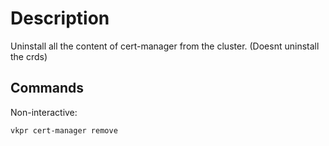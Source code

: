 # Description

Uninstall all the content of cert-manager from the cluster. (Doesnt uninstall the crds)

## Commands

Non-interactive:

```bash
vkpr cert-manager remove
```
